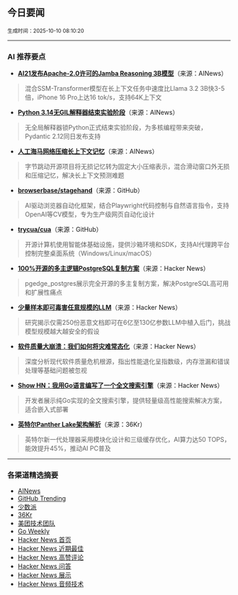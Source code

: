 ## 今日要闻

<sub> 生成时间：2025-10-10 08:10:20</sub>


---

### AI 推荐要点

- **[AI21发布Apache-2.0许可的Jamba Reasoning 3B模型](https://huggingface.co/ai21labs/AI21-Jamba-Reasoning-3B)**（来源：AINews）  
> 混合SSM-Transformer模型在长上下文任务中速度比Llama 3.2 3B快3-5倍，iPhone 16 Pro上达16 tok/s，支持64K上下文

- **[Python 3.14无GIL解释器结束实验阶段](https://twitter.com/charliermarsh/status/1975913762344608129)**（来源：AINews）  
> 无全局解释器锁Python正式结束实验阶段，为多核编程带来突破，Pydantic 2.12同日发布支持

- **[人工海马网络压缩长上下文记忆](https://github.com/ByteDance-Seed/AHN)**（来源：AINews）  
> 字节跳动开源项目将无损记忆转为固定大小压缩表示，混合滑动窗口外无损和压缩记忆，解决长上下文预测难题

- **[browserbase/stagehand](https://github.com/browserbase/stagehand)**（来源：GitHub）  
> AI驱动浏览器自动化框架，结合Playwright代码控制与自然语言指令，支持OpenAI等CV模型，专为生产级网页自动化设计

- **[trycua/cua](https://github.com/trycua/cua)**（来源：GitHub）  
> 开源计算机使用智能体基础设施，提供沙箱环境和SDK，支持AI代理跨平台控制完整桌面系统（Windows/Linux/macOS）

- **[100%开源的多主逻辑PostgreSQL复制方案](https://news.ycombinator.com/item?id=45533870)**（来源：Hacker News）  
> pgedge_postgres展示完全开源的多主复制方案，解决PostgreSQL高可用和扩展性痛点

- **[少量样本即可毒害任意规模的LLM](https://news.ycombinator.com/item?id=45529587)**（来源：Hacker News）  
> 研究揭示仅需250份恶意文档即可在6亿至130亿参数LLM中植入后门，挑战模型规模越大越安全的假设

- **[软件质量大崩溃：我们如何将灾难常态化](https://news.ycombinator.com/item?id=45528347)**（来源：Hacker News）  
> 深度分析现代软件质量危机根源，指出性能退化呈指数级，内存泄漏和错误处理等基础问题被忽视

- **[Show HN：我用Go语言编写了一个全文搜索引擎](https://news.ycombinator.com/item?id=45530388)**（来源：Hacker News）  
> 开发者展示纯Go实现的全文搜索引擎，提供轻量级高性能搜索解决方案，适合嵌入式部署

- **[英特尔Panther Lake架构解析](https://36kr.com/p/3502170540235905)**（来源：36Kr）  
> 英特尔新一代处理器采用模块化设计和三级缓存优化，AI算力达50 TOPS，能效提升45%，推动AI PC普及

---

### 各渠道精选摘要
- [AINews](./ai_news_summary_2025-10-10.md)
- [GitHub Trending](./github_trending_2025-10-10.md)
- [少数派](./shaoshupai_2025-10-10.md)
- [36Kr](./36kr_summary_2025-10-10.md)
- [美团技术团队](./meituan_2025-10-10.md)
- [Go Weekly](./go_weekly_2025-10-10.md)
- [Hacker News 首页](./hacker_news_frontpage_2025-10-10.md)
- [Hacker News 近期最佳](./hacker_news_best_2025-10-10.md)
- [Hacker News 高赞评论](./hacker_news_top_comments_2025-10-10.md)
- [Hacker News 问答](./hacker_news_ask_2025-10-10.md)
- [Hacker News 展示](./hacker_news_show_2025-10-10.md)
- [Hacker News 音频技术](./hacker_news_audio_tech_2025-10-10.md)